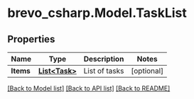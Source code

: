 # brevo_csharp.Model.TaskList
## Properties

Name | Type | Description | Notes
------------ | ------------- | ------------- | -------------
**Items** | [**List&lt;Task&gt;**](Task.md) | List of tasks | [optional] 

[[Back to Model list]](../README.md#documentation-for-models) [[Back to API list]](../README.md#documentation-for-api-endpoints) [[Back to README]](../README.md)

